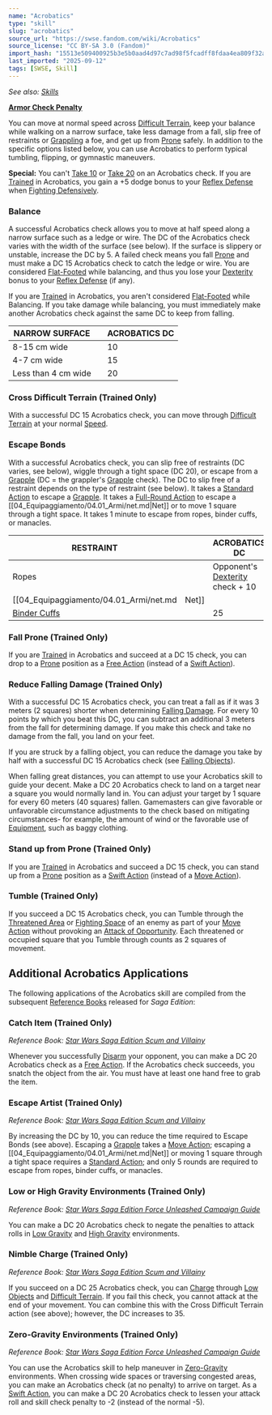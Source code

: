 ```yaml
---
name: "Acrobatics"
type: "skill"
slug: "acrobatics"
source_url: "https://swse.fandom.com/wiki/Acrobatics"
source_license: "CC BY-SA 3.0 (Fandom)"
import_hash: "15513e509400925b3e5b0aad4d97c7ad98f5fcadff8fdaa4ea809f32a1825edd"
last_imported: "2025-09-12"
tags: [SWSE, Skill]
---
```

*See also: [Skills](https://swse.fandom.com/wiki/Skills)*

**[Armor Check Penalty](https://swse.fandom.com/wiki/Armor_Check_Penalty)**

You can move at normal speed across [Difficult Terrain](https://swse.fandom.com/wiki/Difficult_Terrain), keep your balance while walking on a narrow surface, take less damage from a fall, slip free of restraints or [Grappling](https://swse.fandom.com/wiki/Grappling) a foe, and get up from [Prone](https://swse.fandom.com/wiki/Prone) safely. In addition to the specific options listed below, you can use Acrobatics to perform typical tumbling, flipping, or gymnastic maneuvers.

**Special:** You can't [Take 10](https://swse.fandom.com/wiki/Take_10) or [Take 20](https://swse.fandom.com/wiki/Take_20) on an Acrobatics check. If you are [Trained](https://swse.fandom.com/wiki/Trained) in Acrobatics, you gain a +5 dodge bonus to your [Reflex Defense](https://swse.fandom.com/wiki/Reflex_Defense) when [Fighting Defensively](https://swse.fandom.com/wiki/Fighting_Defensively).

### Balance
A successful Acrobatics check allows you to move at half speed along a narrow surface such as a ledge or wire. The DC of the Acrobatics check varies with the width of the surface (see below). If the surface is slippery or unstable, increase the DC by 5. A failed check means you fall [Prone](https://swse.fandom.com/wiki/Prone) and must make a DC 15 Acrobatics check to catch the ledge or wire. You are considered [Flat-Footed](https://swse.fandom.com/wiki/Flat-Footed) while balancing, and thus you lose your [Dexterity](https://swse.fandom.com/wiki/Dexterity) bonus to your [Reflex Defense](https://swse.fandom.com/wiki/Reflex_Defense) (if any).

If you are [Trained](https://swse.fandom.com/wiki/Trained) in Acrobatics, you aren't considered [Flat-Footed](https://swse.fandom.com/wiki/Flat-Footed) while Balancing. If you take damage while balancing, you must immediately make another Acrobatics check against the same DC to keep from falling.

| NARROW SURFACE |  | ACROBATICS DC |
| --- | --- | --- |
| 8-15 cm wide |  | 10 |
| 4-7 cm wide |  | 15 |
| Less than 4 cm wide |  | 20 |

### Cross Difficult Terrain (Trained Only)
With a successful DC 15 Acrobatics check, you can move through [Difficult Terrain](https://swse.fandom.com/wiki/Difficult_Terrain) at your normal [Speed](https://swse.fandom.com/wiki/Speed).

### Escape Bonds
With a successful Acrobatics check, you can slip free of restraints (DC varies, see below), wiggle through a tight space (DC 20), or escape from a [Grapple](https://swse.fandom.com/wiki/Grapple) (DC = the grappler's [Grapple](https://swse.fandom.com/wiki/Grapple) check). The DC to slip free of a restraint depends on the type of restraint (see below). It takes a [Standard Action](https://swse.fandom.com/wiki/Standard_Action) to escape a [Grapple](https://swse.fandom.com/wiki/Grapple). It takes a [Full-Round Action](https://swse.fandom.com/wiki/Full-Round_Action) to escape a [[04_Equipaggiamento/04.01_Armi/net.md|Net]] or to move 1 square through a tight space. It takes 1 minute to escape from ropes, binder cuffs, or manacles.

| RESTRAINT |  | ACROBATICS DC |
| --- | --- | --- |
| Ropes |  | Opponent's [Dexterity](https://swse.fandom.com/wiki/Dexterity) check + 10 |
| [[04_Equipaggiamento/04.01_Armi/net.md|Net]] |  | 15 |
| [Binder Cuffs](https://swse.fandom.com/wiki/Binder_Cuffs) |  | 25 |

### Fall Prone (Trained Only)
If you are [Trained](https://swse.fandom.com/wiki/Trained) in Acrobatics and succeed at a DC 15 check, you can drop to a [Prone](https://swse.fandom.com/wiki/Prone) position as a [Free Action](https://swse.fandom.com/wiki/Free_Action) (instead of a [Swift Action](https://swse.fandom.com/wiki/Swift_Action)).

### Reduce Falling Damage (Trained Only)
With a successful DC 15 Acrobatics check, you can treat a fall as if it was 3 meters (2 squares) shorter when determining [Falling Damage](https://swse.fandom.com/wiki/Falling_Damage). For every 10 points by which you beat this DC, you can subtract an additional 3 meters from the fall for determining damage. If you make this check and take no damage from the fall, you land on your feet.

If you are struck by a falling object, you can reduce the damage you take by half with a successful DC 15 Acrobatics check (see [Falling Objects](https://swse.fandom.com/wiki/Falling_Objects)).

When falling great distances, you can attempt to use your Acrobatics skill to guide your decent. Make a DC 20 Acrobatics check to land on a target near a square you would normally land in. You can adjust your target by 1 square for every 60 meters (40 squares) fallen. Gamemasters can give favorable or unfavorable circumstance adjustments to the check based on mitigating circumstances- for example, the amount of wind or the favorable use of [Equipment](https://swse.fandom.com/wiki/Equipment), such as baggy clothing.

### Stand up from Prone (Trained Only)
If you are [Trained](https://swse.fandom.com/wiki/Trained) in Acrobatics and succeed a DC 15 check, you can stand up from a [Prone](https://swse.fandom.com/wiki/Prone) position as a [Swift Action](https://swse.fandom.com/wiki/Swift_Action) (instead of a [Move Action](https://swse.fandom.com/wiki/Move_Action)).

### Tumble (Trained Only)
If you succeed a DC 15 Acrobatics check, you can Tumble through the [Threatened Area](https://swse.fandom.com/wiki/Threatened_Area) or [Fighting Space](https://swse.fandom.com/wiki/Fighting_Space) of an enemy as part of your [Move Action](https://swse.fandom.com/wiki/Move_Action) without provoking an [Attack of Opportunity](https://swse.fandom.com/wiki/Attack_of_Opportunity). Each threatened or occupied square that you Tumble through counts as 2 squares of movement.

## Additional Acrobatics Applications
The following applications of the Acrobatics skill are compiled from the subsequent [Reference Books](https://swse.fandom.com/wiki/Reference_Books) released for *Saga Edition*:

### Catch Item (Trained Only)
*Reference Book: [Star Wars Saga Edition Scum and Villainy](https://swse.fandom.com/wiki/Star_Wars_Saga_Edition_Scum_and_Villainy)*

Whenever you successfully [Disarm](https://swse.fandom.com/wiki/Disarm) your opponent, you can make a DC 20 Acrobatics check as a [Free Action](https://swse.fandom.com/wiki/Free_Action). If the Acrobatics check succeeds, you snatch the object from the air. You must have at least one hand free to grab the item.

### Escape Artist (Trained Only)
*Reference Book: [Star Wars Saga Edition Scum and Villainy](https://swse.fandom.com/wiki/Star_Wars_Saga_Edition_Scum_and_Villainy)*

By increasing the DC by 10, you can reduce the time required to Escape Bonds (see above). Escaping a [Grapple](https://swse.fandom.com/wiki/Grapple) takes a [Move Action](https://swse.fandom.com/wiki/Move_Action); escaping a [[04_Equipaggiamento/04.01_Armi/net.md|Net]] or moving 1 square through a tight space requires a [Standard Action](https://swse.fandom.com/wiki/Standard_Action); and only 5 rounds are required to escape from ropes, binder cuffs, or manacles.

### Low or High Gravity Environments (Trained Only)
*Reference Book: [Star Wars Saga Edition Force Unleashed Campaign Guide](https://swse.fandom.com/wiki/Star_Wars_Saga_Edition_Force_Unleashed_Campaign_Guide)*

You can make a DC 20 Acrobatics check to negate the penalties to attack rolls in [Low Gravity](https://swse.fandom.com/wiki/Low_Gravity) and [High Gravity](https://swse.fandom.com/wiki/High_Gravity) environments.

### Nimble Charge (Trained Only)
*Reference Book: [Star Wars Saga Edition Scum and Villainy](https://swse.fandom.com/wiki/Star_Wars_Saga_Edition_Scum_and_Villainy)*

If you succeed on a DC 25 Acrobatics check, you can [Charge](https://swse.fandom.com/wiki/Charge) through [Low Objects](https://swse.fandom.com/wiki/Low_Objects) and [Difficult Terrain](https://swse.fandom.com/wiki/Difficult_Terrain). If you fail this check, you cannot attack at the end of your movement. You can combine this with the Cross Difficult Terrain action (see above); however, the DC increases to 35.

### Zero-Gravity Environments (Trained Only)
*Reference Book: [Star Wars Saga Edition Force Unleashed Campaign Guide](https://swse.fandom.com/wiki/Star_Wars_Saga_Edition_Force_Unleashed_Campaign_Guide)*

You can use the Acrobatics skill to help maneuver in [Zero-Gravity](https://swse.fandom.com/wiki/Zero-Gravity) environments. When crossing wide spaces or traversing congested areas, you can make an Acrobatics check (at no penalty) to arrive on target. As a [Swift Action](https://swse.fandom.com/wiki/Swift_Action), you can make a DC 20 Acrobatics check to lessen your attack roll and skill check penalty to -2 (instead of the normal -5).